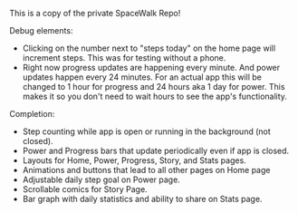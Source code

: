 This is a copy of the private SpaceWalk Repo!

Debug elements:
- Clicking on the number next to "steps today" on the home page will increment steps. This was for testing without a phone.
- Right now progress updates are happening every minute. And power updates happen every 24 minutes. For an actual app this will be changed to 1 hour for progress and 24 hours aka 1 day for power. This makes it so you don't need to wait hours to see the app's functionality.

Completion:
+ Step counting while app is open or running in the background (not closed).
+ Power and Progress bars that update periodically even if app is closed.
+ Layouts for Home, Power, Progress, Story, and Stats pages.
+ Animations and buttons that lead to all other pages on Home page
+ Adjustable daily step goal on Power page.
+ Scrollable comics for Story Page.
+ Bar graph with daily statistics and ability to share on Stats page.

